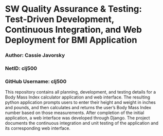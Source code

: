 # SW Quality Assurance & Testing: Test-Driven Development, Continuous Integration, and Web Deployment for BMI Application

### Author: Cassie Javorsky
### NetID: clj500
### GitHub Username: clj500

This repository contains all planning, development, and testing details for a Body Mass Index calculator application and web interface. The resulting python application prompts users to enter their height and weight in inches and pounds, and then calculates and returns the user’s Body Mass Index number based on those measurements. After completion of the initial application, a web interface was developed through Django. The project documents the continuous integration and unit testing of the application and its corresponding web interface.


